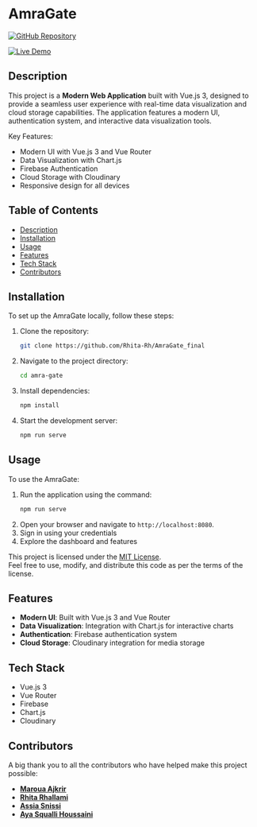 # AmraGate

[![GitHub Repository](https://img.shields.io/badge/GitHub-Repository-blue?logo=github)](https://github.com/Rhita-Rh/AmraGate_final)

[![Live Demo](https://img.shields.io/badge/Live-Demo-brightgreen)](https://amragate-dev.vercel.app/)

## Description

This project is a **Modern Web Application** built with Vue.js 3, designed to provide a seamless user experience with real-time data visualization and cloud storage capabilities. The application features a modern UI, authentication system, and interactive data visualization tools.

Key Features:
- Modern UI with Vue.js 3 and Vue Router
- Data Visualization with Chart.js
- Firebase Authentication
- Cloud Storage with Cloudinary
- Responsive design for all devices

## Table of Contents

- [Description](#description)
- [Installation](#installation)
- [Usage](#usage)
- [Features](#features)
- [Tech Stack](#tech-stack)
- [Contributors](#contributors)

## Installation

To set up the AmraGate locally, follow these steps:

1. Clone the repository:
   ```bash
   git clone https://github.com/Rhita-Rh/AmraGate_final
   ```
2. Navigate to the project directory:
   ```bash
   cd amra-gate
   ```
3. Install dependencies:
   ```bash
   npm install
   ```
4. Start the development server:
   ```bash
   npm run serve
   ```

## Usage

To use the AmraGate:

1. Run the application using the command:
   ```bash
   npm run serve
   ```
2. Open your browser and navigate to `http://localhost:8080`.
3. Sign in using your credentials
4. Explore the dashboard and features

This project is licensed under the [MIT License](LICENSE).  
Feel free to use, modify, and distribute this code as per the terms of the license.

## Features

- **Modern UI**: Built with Vue.js 3 and Vue Router
- **Data Visualization**: Integration with Chart.js for interactive charts
- **Authentication**: Firebase authentication system
- **Cloud Storage**: Cloudinary integration for media storage

## Tech Stack

- Vue.js 3
- Vue Router
- Firebase
- Chart.js
- Cloudinary

## Contributors

A big thank you to all the contributors who have helped make this project possible:

- **[Maroua Ajkrir](https://github.com/marvouch)** 
- **[Rhita Rhallami](https://github.com/Rhita-Rh)**
- **[Assia Snissi](https://github.com/SniAssia)** 
- **[Aya Squalli Houssaini](https://github.com/ayasqualli)**

